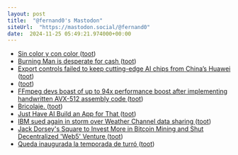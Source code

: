 ```yaml
---
layout: post
title:  "@fernand0's Mastodon"
siteUrl:  "https://mastodon.social/@fernand0"
date:  2024-11-25 05:49:21.974000+00:00
---
```

*  [Sin color y con color ](https://www.flickr.com/photos/fernand0/54148586036) ([toot](https://mastodon.social/@fernand0/113542021904476972))
*  [Burning Man is desperate for cash ](https://sfstandard.com/2024/10/30/burning-man-is-desperate-for-cash) ([toot](https://mastodon.social/@fernand0/113541860916787895))
*  [Export controls failed to keep cutting-edge AI chips from China’s Huawei ](https://www.stripes.com/theaters/asia_pacific/2024-11-01/china-huawei-ai-chip-export-control-failure-15703671.htm) ([toot](https://mastodon.social/@fernand0/113541283618834365))
*  [ ](https://mastodon.cloud/@torresburriel) ([toot](https://mastodon.social/@fernand0/113539428864460844))
*  [FFmpeg devs boast of up to 94x performance boost after implementing handwritten AVX-512 assembly code ](https://www.tomshardware.com/pc-components/cpus/ffmpeg-devs-boast-of-up-to-94x-performance-boost-after-implementing-handwritten-avx-512-assembly-cod) ([toot](https://mastodon.social/@fernand0/113539347164093203))
*  [Bricolaje. ](https://avecesunafoto.wordpress.com/2024/11/24/bricolaje) ([toot](https://mastodon.social/@fernand0/113539308341880443))
*  [Just Have AI Build an App for That ](https://davidgomes.com/just-have-ai-build-an-app-for-that) ([toot](https://mastodon.social/@fernand0/113539135905795998))
*  [IBM sued again in storm over Weather Channel data sharing ](https://www.theregister.com/2024/11/08/ibm_weather_channel_privacy) ([toot](https://mastodon.social/@fernand0/113538942580404429))
*  [Jack Dorsey's Square to Invest More in Bitcoin Mining and Shut Decentralized 'Web5' Venture ](https://www.coindesk.com/business/2024/11/07/jack-dorseys-square-to-invest-more-in-bitcoin-mining-and-shut-decentralized-web5-web-venture) ([toot](https://mastodon.social/@fernand0/113538631216501756))
*  [Queda inaugurada la temporada de turró ](https://mastodon.social/@fernand0/113538525766472922) ([toot](https://mastodon.social/@fernand0/113538525766472922))
